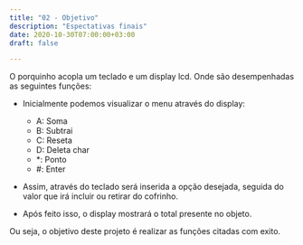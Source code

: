```yaml
---
title: "02 - Objetivo"
description: "Espectativas finais"
date: 2020-10-30T07:00:00+03:00
draft: false

---
```


O porquinho acopla um teclado e um display lcd. Onde são desempenhadas as seguintes funções:

* Inicialmente podemos visualizar o menu através do display:  
	* A: Soma 
	* B: Subtrai
	* C: Reseta
	* D: Deleta char
	* *: Ponto
	* #: Enter
	
* Assim, através do teclado será inserida a opção desejada, seguida do valor que irá incluir ou retirar do cofrinho.
	
* Após feito isso, o display mostrará o total presente no objeto.

Ou seja, o objetivo deste projeto é realizar as funções citadas com exito.
